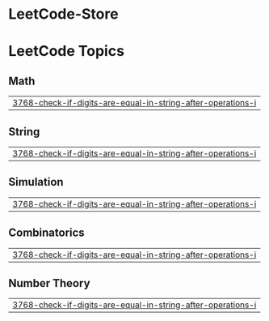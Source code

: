# LeetCode-Store
<!---LeetCode Topics Start-->
# LeetCode Topics
## Math
|  |
| ------- |
| [3768-check-if-digits-are-equal-in-string-after-operations-i](https://github.com/OrbitCoder-Store/LeetCode-Store/tree/master/3768-check-if-digits-are-equal-in-string-after-operations-i) |
## String
|  |
| ------- |
| [3768-check-if-digits-are-equal-in-string-after-operations-i](https://github.com/OrbitCoder-Store/LeetCode-Store/tree/master/3768-check-if-digits-are-equal-in-string-after-operations-i) |
## Simulation
|  |
| ------- |
| [3768-check-if-digits-are-equal-in-string-after-operations-i](https://github.com/OrbitCoder-Store/LeetCode-Store/tree/master/3768-check-if-digits-are-equal-in-string-after-operations-i) |
## Combinatorics
|  |
| ------- |
| [3768-check-if-digits-are-equal-in-string-after-operations-i](https://github.com/OrbitCoder-Store/LeetCode-Store/tree/master/3768-check-if-digits-are-equal-in-string-after-operations-i) |
## Number Theory
|  |
| ------- |
| [3768-check-if-digits-are-equal-in-string-after-operations-i](https://github.com/OrbitCoder-Store/LeetCode-Store/tree/master/3768-check-if-digits-are-equal-in-string-after-operations-i) |
<!---LeetCode Topics End-->